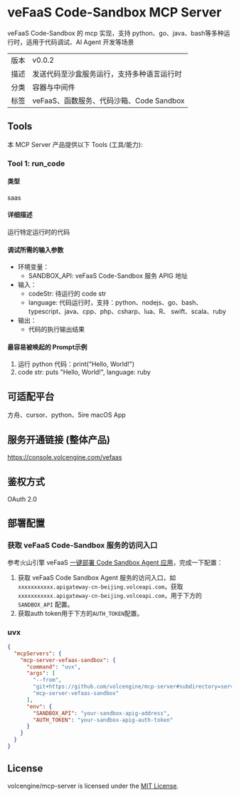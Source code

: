 # veFaaS Code-Sandbox MCP Server

veFaaS Code-Sandbox 的 mcp 实现，支持 python、go、java、bash等多种运行时，适用于代码调试、AI Agent 开发等场景

| | |
|------|------|
| 版本 | v0.0.2 |
| 描述 | 发送代码至沙盒服务运行，支持多种语言运行时 |
| 分类 | 容器与中间件 |
| 标签 | veFaaS、函数服务、代码沙箱、Code Sandbox |

## Tools

本 MCP Server 产品提供以下 Tools (工具/能力):

### Tool 1: run_code

#### 类型

saas

#### 详细描述

运行特定运行时的代码

#### 调试所需的输入参数

- 环境变量：
  - SANDBOX_API: veFaaS Code-Sandbox 服务 APIG 地址
- 输入：
  - codeStr: 待运行的 code str
  - language: 代码运行时，支持：python、nodejs、go、bash、typescript、java、cpp、php、csharp、lua、R、 swift、scala、ruby
- 输出：
  - 代码的执行输出结果

#### 最容易被唤起的 Prompt示例

1. 运行 python 代码：print("Hello, World!")
2. code str: puts "Hello, World!", language: ruby

## 可适配平台

方舟、cursor、python、5ire macOS App

## 服务开通链接 (整体产品)

<https://console.volcengine.com/vefaas>

## 鉴权方式

OAuth 2.0

## 部署配置

### 获取 veFaaS Code-Sandbox 服务的访问入口

参考火山引擎 veFaaS [一键部署 Code Sandbox Agent 应用](https://www.volcengine.com/docs/6662/1538139)，完成一下配置：
1. 获取 veFaaS Code Sandbox Agent 服务的访问入口，如 `xxxxxxxxxxx.apigateway-cn-beijing.volceapi.com`，获取 `xxxxxxxxxxx.apigateway-cn-beijing.volceapi.com`，用于下方的 `SANDBOX_API` 配置。
2. 获取auth token用于下方的`AUTH_TOKEN`配置。


### uvx

```json
{
  "mcpServers": {
    "mcp-server-vefaas-sandbox": {
      "command": "uvx",
      "args": [
        "--from",
        "git+https://github.com/volcengine/mcp-server#subdirectory=server/mcp_server_vefaas_sandbox",
        "mcp-server-vefaas-sandbox"
      ],
      "env": {
        "SANDBOX_API": "your-sandbox-apig-address",
        "AUTH_TOKEN": "your-sandbox-apig-auth-token"
      }
    }
  }
}
```

## License

volcengine/mcp-server is licensed under the [MIT License](../../LICENSE).
